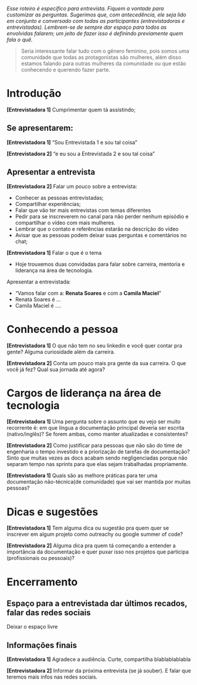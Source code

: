 _Esse roteiro é específico para entrevista. Fiquem a vontade para customizar as perguntas. Sugerimos que, com antecedência, ele seja lido em conjunto e conversado com todas as participantes (entrevistadoras e entrevistadas). Lembrem-se de sempre dar espaço para todos as envolvidas falarem; um jeito de fazer isso é definindo previamente quem fala o quê._

> Seria interessante falar tudo com o gênero feminino, pois somos uma comunidade que todas as protagonistas são mulheres, além disso estamos falando para outras mulheres da comunidade ou que estão conhecendo e querendo fazer parte.


# Introdução 
**[Entrevistadora 1]** Cumprimentar quem tá assistindo;

## Se apresentarem:
**[Entrevistadora 1]** “Sou Entrevistada 1 e sou tal coisa” 

**[Entrevistadora 2]** “e eu sou a Entrevistada 2 e sou tal coisa”


## Apresentar a entrevista
**[Entrevistadora 2]** Falar um pouco sobre a entrevista:
- Conhecer as pessoas entrevistadas;
- Compartilhar experiências;
- Falar que vão ter mais entrevistas com temas diferentes
- Pedir para se inscreverem no canal para não perder nenhum episódio e compartilhar o vídeo com mais mulheres. 
- Lembrar que o contato e referências estarão na descrição do vídeo
- Avisar que as pessoas podem deixar suas perguntas e comentários no chat;	

**[Entrevistadora 1]** Falar o que é o tema
- Hoje trouxemos duas convidadas para falar sobre carreira, mentoria e liderança na área de tecnologia.

Apresentar a entrevistada:
- “Vamos falar com a:  **Renata Soares** e com a **Camila Maciel**"
- Renata Soares é ...
- Camila Maciel é ....


# Conhecendo a pessoa
**[Entrevistadora 1]** O que não tem no seu linkedin e você quer contar pra gente? Alguma curiosidade além da carreira.

**[Entrevistadora 2]** Conta um pouco mais pra gente da sua carreira. O que você já fez? Qual sua jornada até agora?


# Cargos de liderança na área de tecnologia
**[Entrevistadora 1]** Uma pergunta sobre o assunto que eu vejo ser muito recorrente é: em que língua a documentação principal deveria ser escrita (nativo/inglês)? Se forem ambas, como manter atualizadas e consistentes?

**[Entrevistadora 2]** Como justificar para pessoas que não são do time de engenharia o tempo investido e a priorização de tarefas de documentação? Sinto que muitas vezes as docs acabam sendo negligenciadas porque não separam tempo nas sprints para que elas sejam trabalhadas propriamente.

**[Entrevistadora 1]** Quais são as melhore práticas para ter uma documentação não-técnica(de comunidade) que vai ser mantida por muitas pessoas?


# Dicas e sugestões
**[Entrevistadora 1]** Tem alguma dica ou sugestão pra quem quer se inscrever em algum projeto como outreachy ou google summer of code?

**[Entrevistadora 2]** Alguma dica pra quem tá começando a entender a importância da documentação e quer puxar isso nos projetos que participa (profissionais ou pessoais)?


# Encerramento

## Espaço para a entrevistada dar últimos recados, falar das redes sociais
Deixar o espaço livre

##  Informações finais

**[Entrevistadora 1]** Agradece a audiência. Curte, compartilha blablablablabla

**[Entrevistadora 2]** Informar da próxima entrevista (se já souber). E falar que teremos mais infos nas redes sociais.
